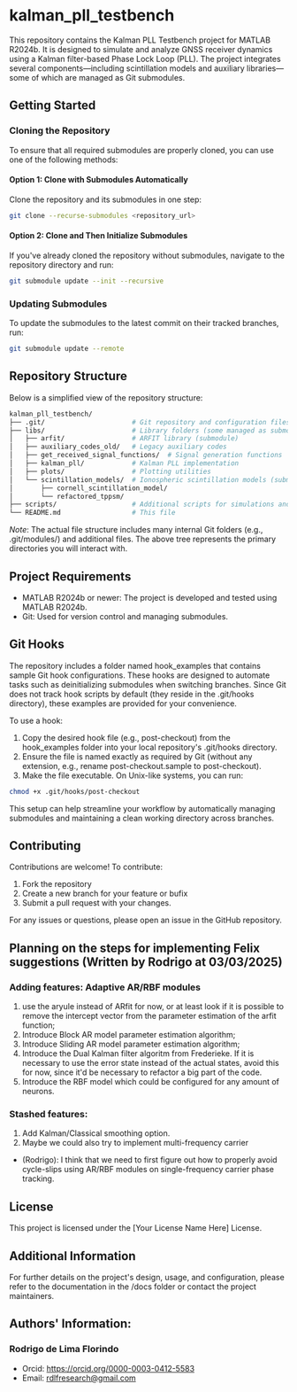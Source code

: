 # kalman_pll_testbench

This repository contains the Kalman PLL Testbench project for MATLAB R2024b. It is designed to simulate and analyze GNSS receiver dynamics using a Kalman filter-based Phase Lock Loop (PLL). The project integrates several components—including scintillation models and auxiliary libraries—some of which are managed as Git submodules.

## Getting Started

### Cloning the Repository

To ensure that all required submodules are properly cloned, you can use one of the following methods:

#### Option 1: Clone with Submodules Automatically

Clone the repository and its submodules in one step:

```bash
git clone --recurse-submodules <repository_url>
```

#### Option 2: Clone and Then Initialize Submodules
If you've already cloned the repository without submodules, navigate to the repository directory and run:

```bash
git submodule update --init --recursive
```

### Updating Submodules
To update the submodules to the latest commit on their tracked branches, run:

```bash
git submodule update --remote
```

## Repository Structure
Below is a simplified view of the repository structure:

```bash
kalman_pll_testbench/
├── .git/                      # Git repository and configuration files
├── libs/                      # Library folders (some managed as submodules)
│   ├── arfit/                 # ARFIT library (submodule)
│   ├── auxiliary_codes_old/   # Legacy auxiliary codes
│   ├── get_received_signal_functions/  # Signal generation functions
│   ├── kalman_pll/            # Kalman PLL implementation
│   ├── plots/                 # Plotting utilities
│   └── scintillation_models/  # Ionospheric scintillation models (submodules)
│       ├── cornell_scintillation_model/
│       └── refactored_tppsm/
├── scripts/                   # Additional scripts for simulations and tests
└── README.md                  # This file
```
*Note*: The actual file structure includes many internal Git folders (e.g., .git/modules/) and additional files. The above tree represents the primary directories you will interact with.

## Project Requirements
- MATLAB R2024b or newer: The project is developed and tested using MATLAB R2024b.
- Git: Used for version control and managing submodules.

## Git Hooks
The repository includes a folder named hook_examples that contains sample Git hook configurations. These hooks are designed to automate tasks such as deinitializing submodules when switching branches. Since Git does not track hook scripts by default (they reside in the .git/hooks directory), these examples are provided for your convenience.

To use a hook:

1. Copy the desired hook file (e.g., post-checkout) from the hook_examples folder into your local repository's .git/hooks directory.
2. Ensure the file is named exactly as required by Git (without any extension, e.g., rename post-checkout.sample to post-checkout).
3. Make the file executable. On Unix-like systems, you can run:
```bash
chmod +x .git/hooks/post-checkout
```
This setup can help streamline your workflow by automatically managing submodules and maintaining a clean working directory across branches.

## Contributing
Contributions are welcome! To contribute:

1. Fork the repository
2. Create a new branch for your feature or bufix
3. Submit a pull request with your changes.

For any issues or questions, please open an issue in the GitHub repository.

## Planning on the steps for implementing Felix suggestions (Written by Rodrigo at 03/03/2025)

### Adding features: **Adaptive AR/RBF modules**
1. use the aryule instead of ARfit for now, or at least look if it is possible to remove the intercept vector from the parameter estimation of the arfit function;
2. Introduce Block AR model parameter estimation algorithm;
3. Introduce Sliding AR model parameter estimation algorithm;
4. Introduce the Dual Kalman filter algoritm from Frederieke. If it is necessary to use the error state instead of the actual states, avoid this for now, since it'd be necessary to refactor a big part of the code.
5. Introduce the RBF model which could be configured for any amount of neurons.

### Stashed features:
1. Add Kalman/Classical smoothing option.
2. Maybe we could also try to implement multi-frequency carrier 
 - (Rodrigo): I think that we need to first figure out how to properly avoid cycle-slips using AR/RBF modules on single-frequency carrier phase tracking.

## License
This project is licensed under the [Your License Name Here] License.

## Additional Information
For further details on the project's design, usage, and configuration, please refer to the documentation in the /docs folder or contact the project maintainers.

## Authors' Information:

### Rodrigo de Lima Florindo
- Orcid: https://orcid.org/0000-0003-0412-5583
- Email: rdlfresearch@gmail.com


